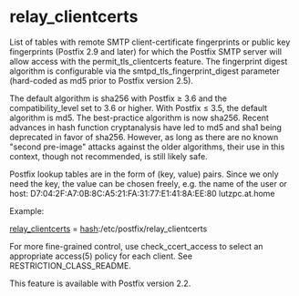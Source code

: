# relay_clientcerts 

 List of tables with remote SMTP client-certificate fingerprints or
public key fingerprints (Postfix 2.9 and later) for which the Postfix
SMTP server will allow access with the permit_tls_clientcerts
feature.  The fingerprint digest algorithm is configurable via the
smtpd_tls_fingerprint_digest parameter (hard-coded as md5 prior to
Postfix version 2.5).  

 The default algorithm is sha256 with Postfix &ge; 3.6
and the compatibility_level set to 3.6 or higher. With Postfix
&le; 3.5, the default algorithm is md5.  The best-practice
algorithm is now sha256. Recent advances in hash function
cryptanalysis have led to md5 and sha1 being deprecated in favor of
sha256.  However, as long as there are no known "second pre-image"
attacks against the older algorithms, their use in this context, though
not recommended, is still likely safe.  

 Postfix lookup tables are in the form of (key, value) pairs.
Since we only need the key, the value can be chosen freely, e.g.
the name of the user or host:
D7:04:2F:A7:0B:8C:A5:21:FA:31:77:E1:41:8A:EE:80 lutzpc.at.home 

 Example: 


<a href="postconf.5.html#relay_clientcerts">relay_clientcerts</a> = <a href="DATABASE_README.html#types">hash</a>:/etc/postfix/relay_clientcerts


For more fine-grained control, use check_ccert_access to select
an appropriate access(5) policy for each client.
See RESTRICTION_CLASS_README.

This feature is available with Postfix version 2.2.


